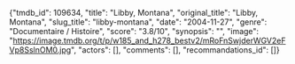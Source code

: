 {"tmdb_id": 109634, "title": "Libby, Montana", "original_title": "Libby, Montana", "slug_title": "libby-montana", "date": "2004-11-27", "genre": "Documentaire / Histoire", "score": "3.8/10", "synopsis": "", "image": "https://image.tmdb.org/t/p/w185_and_h278_bestv2/mRoFnSwjderWGV2eFVp8SslnOM0.jpg", "actors": [], "comments": [], "recommandations_id": []}